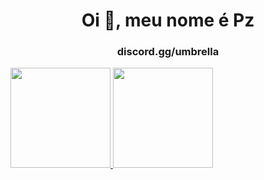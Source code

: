 <h1 align="center">Oi 👋, meu nome é Pz</h1>
<h3 align="center">discord.gg/umbrella</h3>

<div>
<a href="https://github.com/PzDeveloper">
<img height="160em" src="https://github-readme-stats.vercel.app/api/top-langs/?username=PzDeveloper&layout=compact&langs_count=7&theme=dark"/>
<img height="160em" src="https://github-readme-stats.vercel.app/api?username=PzDeveloper&show_icons=true&theme=dark&include_all_commits=true&count_private=true"/>
</div>


